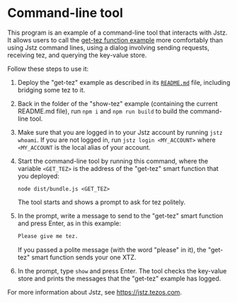 # Command-line tool

This program is an example of a command-line tool that interacts with Jstz.
It allows users to call the [get-tez function example](https://github.com/jstz-dev/jstz/blob/main/examples/get-tez/README.md) more comfortably than using Jstz command lines, using a dialog involving sending requests, receiving tez, and querying the key-value store.

Follow these steps to use it:

1. Deploy the "get-tez" example as described in its [`README.md`](https://github.com/jstz-dev/jstz/blob/main/examples/get-tez/README.md) file, including bridging some tez to it.

2. Back in the folder of the "show-tez" example (containing the current README.md file), run `npm i` and `npm run build` to build the command-line tool.

3. Make sure that you are logged in to your Jstz account by running `jstz whoami`.
   If you are not logged in, run `jstz login <MY_ACCOUNT>` where `<MY_ACCOUNT` is the local alias of your account.

4. Start the command-line tool by running this command, where the variable `<GET_TEZ>` is the address of the "get-tez" smart function that you deployed:

   ```
   node dist/bundle.js <GET_TEZ>
   ```

   The tool starts and shows a prompt to ask for tez politely.

5. In the prompt, write a message to send to the "get-tez" smart function and press Enter, as in this example:

   ```bash
   Please give me tez.
   ```

   If you passed a polite message (with the word "please" in it), the "get-tez" smart function sends your one XTZ.

6. In the prompt, type `show` and press Enter.
   The tool checks the key-value store and prints the messages that the "get-tez" example has logged.

For more information about Jstz, see https://jstz.tezos.com.
